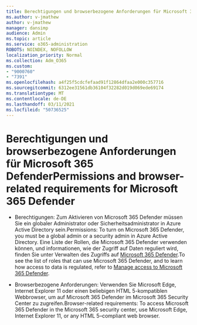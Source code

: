```yaml
---
title: Berechtigungen und browserbezogene Anforderungen für Microsoft 365 Defender
ms.author: v-jmathew
author: v-jmathew
manager: dansimp
audience: Admin
ms.topic: article
ms.service: o365-administration
ROBOTS: NOINDEX, NOFOLLOW
localization_priority: Normal
ms.collection: Adm_O365
ms.custom:
- "9000760"
- "7391"
ms.openlocfilehash: a4f25f5cdcfefaad91f12864dfaa2e000c357716
ms.sourcegitcommit: 6312ee31561db36104f32282d019d069ede69174
ms.translationtype: MT
ms.contentlocale: de-DE
ms.lasthandoff: 03/11/2021
ms.locfileid: "50736525"
---
```

# <a name="permissions-and-browser-related-requirements-for-microsoft-365-defender"></a><span data-ttu-id="862e6-102">Berechtigungen und browserbezogene Anforderungen für Microsoft 365 Defender</span><span class="sxs-lookup"><span data-stu-id="862e6-102">Permissions and browser-related requirements for Microsoft 365 Defender</span></span>

- <span data-ttu-id="862e6-103">Berechtigungen: Zum Aktivieren von Microsoft 365 Defender müssen Sie ein globaler Administrator oder Sicherheitsadministrator in Azure Active Directory sein.</span><span class="sxs-lookup"><span data-stu-id="862e6-103">Permissions: To turn on Microsoft 365 Defender, you must be a global admin or a security admin in Azure Active Directory.</span></span> <span data-ttu-id="862e6-104">Eine Liste der Rollen, die Microsoft 365 Defender verwenden können, und informationen, wie der Zugriff auf Daten reguliert wird, finden Sie unter Verwalten des Zugriffs auf [Microsoft 365 Defender](https://go.microsoft.com/fwlink/?linkid=2143626).</span><span class="sxs-lookup"><span data-stu-id="862e6-104">To see the list of roles that can use Microsoft 365 Defender, and to learn how access to data is regulated, refer to [Manage access to Microsoft 365 Defender](https://go.microsoft.com/fwlink/?linkid=2143626).</span></span>

- <span data-ttu-id="862e6-105">Browserbezogene Anforderungen: Verwenden Sie Microsoft Edge, Internet Explorer 11 oder einen beliebigen HTML 5-kompatiblen Webbrowser, um auf Microsoft 365 Defender im Microsoft 365 Security Center zu zugreifen.</span><span class="sxs-lookup"><span data-stu-id="862e6-105">Browser-related requirements: To access Microsoft 365 Defender in the Microsoft 365 security center, use Microsoft Edge, Internet Explorer 11, or any HTML 5–compliant web browser.</span></span>
